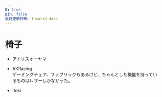 ```yaml
---
Q: true
pin: false
最終更新日時: Invalid date
---
```

# 椅子

- アイリスオーヤマ
- AKRacing  
    ゲーミングチェア、ファブリックもあるけど、ちゃんとした機能を持っているものはレザーしかなかった。  
    
- Itoki